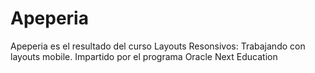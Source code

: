 # Apeperia
Apeperia es el resultado del curso Layouts Resonsivos: Trabajando con layouts mobile. Impartido por el programa Oracle Next Education
